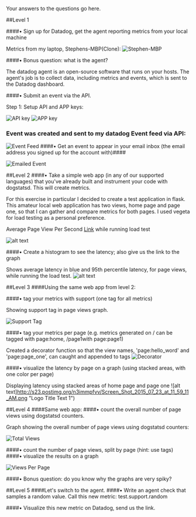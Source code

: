 Your answers to the questions go here.

##Level 1

####•	Sign up for Datadog, get the agent reporting metrics from your local machine

Metrics from my laptop, Stephens-MBP(Clone):
![Stephen-MBP](http://s4.postimg.org/5lfzxjoi5/Screen_Shot_2015_07_23_at_10_03_56_AM.png "My MBP")


####•	Bonus question: what is the agent?

The datadog agent is an open-source software that runs on your hosts. The agent's job is to collect data, including metrics and events, which is sent to the Datadog dashboard. 

####•	Submit an event via the API.

Step 1: Setup API and APP keys:

![API key](http://s28.postimg.org/881loryzh/Screen_Shot_2015_07_23_at_10_12_59_AM.png "Logo Title Text 1")
![APP key](http://s4.postimg.org/mqbjothhp/Screen_Shot_2015_07_23_at_11_02_29_AM.png "Logo Title Text 1")

### Event was created and sent to my datadog Event feed via API:
![Event Feed](http://s2.postimg.org/gzyy04o6h/Screen_Shot_2015_07_23_at_10_16_39_AM.png "Event Feed")
####•	Get an event to appear in your email inbox (the email address you signed up for the account with)####


![Emailed Event](http://s13.postimg.org/n1qqbp8jb/Screen_Shot_2015_07_23_at_10_15_29_AM.png "Event sent to email")


##Level 2
####•	Take a simple web app (in any of our supported languages) that you've already built and instrument your code with dogstatsd. This will create metrics.

For this exercise in particular I decided to create a test application in flask. This amateur local web application has two views, home page and page one, so that I can gather and compare metrics for both pages. I used vegeta for load testing as a personal preference. 

Average Page View Per Second <a href="https://app.datadoghq.com/graph/embed?from_ts=1437584620112&to_ts=1437671020112&token=5dfb1586fcad56d9d558c727f3142c533ebe45e34c8a13475eac2886cacd01ea&height=300&width=600&legend=true&tile_size=m&live=true">Link</a> while running load test

![alt text](http://s23.postimg.org/s1wy9r4x7/Screen_Shot_2015_07_23_at_1_02_46_PM.png "Average Page View Per Second")



####•	Create a histogram to see the latency; also give us the link to the graph


Shows average latency in blue and 95th percentile latency, for page views, while running the load test.
![alt text](http://s12.postimg.org/6v4bnfn8t/Screen_Shot_2015_07_23_at_12_02_15_PM.png "Logo Title Text 1")

##Level 3
####Using the same web app from level 2:

####•	tag your metrics with support (one tag for all metrics)

Showing support tag in page views graph.

![Support Tag](http://s29.postimg.org/4g53h6o5z/Screen_Shot_2015_07_23_at_1_07_55_PM.png "Page Views with Support Tag")

####•	tag your metrics per page (e.g. metrics generated on / can be tagged with page:home, /page1with page:page1)

Created a decorator function so that the view names, 'page:hello_word' and 'page:page_one', can caught and appended to tags
![Decorator](http://s24.postimg.org/kv3m7l385/Screen_Shot_2015_07_23_at_1_28_56_PM.png "Decorator")

####•	visualize the latency by page on a graph (using stacked areas, with one color per page)

Displaying latency using stacked areas of home page and page one
![alt text]http://s23.postimg.org/n3immpfvv/Screen_Shot_2015_07_23_at_11_59_11_AM.png "Logo Title Text 1")

##Level 4
####Same web app:
####•	count the overall number of page views using dogstatsd counters.

Graph showing the overall number of page views using dogstatsd counters:

![Total Views](http://s14.postimg.org/ct6al1l8h/Screen_Shot_2015_07_23_at_12_05_49_PM.png "Sum of Views")


####•	count the number of page views, split by page (hint: use tags)
####•	visualize the results on a graph


![Views Per Page](http://postimg.org/image/hn7cvqdkh/ "Total Views PP")

####•	Bonus question: do you know why the graphs are very spiky?


##Level 5
####Let's switch to the agent.
####•	Write an agent check that samples a random value. Call this new metric: test.support.random



####•	Visualize this new metric on Datadog, send us the link.